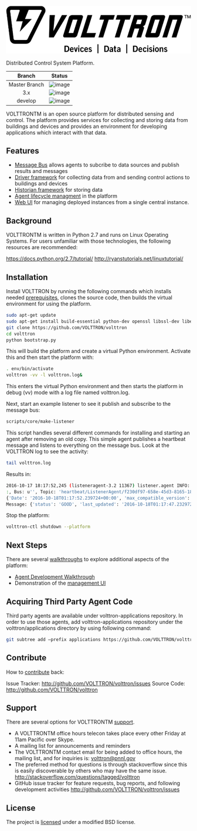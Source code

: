 ![image](docs/source/images/VOLLTRON_Logo_Black_Horizontal_with_Tagline.png)

Distributed Control System Platform.

|Branch|Status|
|:---:|---|
|Master Branch| ![image](https://travis-ci.org/VOLTTRON/volttron.svg?branch=master)|
|3.x| ![image](https://travis-ci.org/VOLTTRON/volttron.svg?branch=3.x)|
|develop| ![image](https://travis-ci.org/VOLTTRON/volttron.svg?branch=develop)|

VOLTTRONTM is an open source platform for distributed sensing and control. The platform provides services for collecting and storing data from buildings and devices and provides an environment for developing applications which interact with that data.

## Features

* [Message Bus](http://volttron.readthedocs.io/en/master/core_services/messagebus/index.html#messagebus-index) allows agents to subcribe to data sources and publish results and messages
* [Driver framework](http://volttron.readthedocs.io/en/master/core_services/drivers/index.html#volttron-driver-framework) for collecting data from and sending control actions to buildings and devices
* [Historian framework](http://volttron.readthedocs.io/en/master/core_services/historians/index.html#historian-index) for storing data
* [Agent lifecycle managment](http://volttron.readthedocs.io/en/master/core_services/control/AgentManagement.html#agentmanagement) in the platform
* [Web UI](http://volttron.readthedocs.io/en/master/core_services/service_agents/central_management/VOLTTRON-Central.html#volttron-central) for managing deployed instances from a single central instance.

## Background

VOLTTRONTM is written in Python 2.7 and runs on Linux Operating Systems. For users unfamiliar with those technologies, the following resources are recommended:

https://docs.python.org/2.7/tutorial/
http://ryanstutorials.net/linuxtutorial/

## Installation

Install VOLTTRON by running the following commands which installs needed [prerequisites](http://volttron.readthedocs.io/en/master/devguides/setup/VOLTTRON-Prerequisites.html#volttron-prerequisites), clones the source code, then builds the virtual environment for using the platform.

```sh
sudo apt-get update
sudo apt-get install build-essential python-dev openssl libssl-dev libevent-dev git
git clone https://github.com/VOLTTRON/volttron
cd volttron
python bootstrap.py
```

This will build the platform and create a virtual Python environment. Activate this and then start the platform with:

```sh
. env/bin/activate
volttron -vv -l volttron.log&
```

This enters the virtual Python environment and then starts the platform in debug (vv) mode with a log file named volttron.log.

Next, start an example listener to see it publish and subscribe to the message bus:

```sh
scripts/core/make-listener
```

This script handles several different commands for installing and starting an agent after removing an old copy. This simple agent publishes a heartbeat message and listens to everything on the message bus. Look at the VOLTTRON log to see the activity:

```sh
tail volttron.log
```
Results in:

```sh
2016-10-17 18:17:52,245 (listeneragent-3.2 11367) listener.agent INFO: Peer: 'pubsub', Sender: 'listeneragent-3.2_1'
:, Bus: u'', Topic: 'heartbeat/ListenerAgent/f230df97-658e-45d3-8165-18a2ec834d3f', Headers:
{'Date': '2016-10-18T01:17:52.239724+00:00', 'max_compatible_version': u'', 'min_compatible_version': '3.0'},
Message: {'status': 'GOOD', 'last_updated': '2016-10-18T01:17:47.232972+00:00', 'context': 'hello'}
```

Stop the platform:

```sh
volttron-ctl shutdown --platform
```

## Next Steps
There are several [walkthroughs](http://volttron.readthedocs.io/en/master/devguides/index.html#devguides-index) to explore additional aspects of the platform:

* [Agent Development Walkthrough](http://volttron.readthedocs.io/en/master/devguides/agent_development/Agent-Development.html#agent-development)
* Demonstration of the [management UI](http://volttron.readthedocs.io/en/master/devguides/walkthroughs/VOLTTRON-Central-Demo.html#volttron-central-demo)

## Acquiring Third Party Agent Code
Third party agents are available under volttron-applications repository. In order to use those agents, add volttron-applications repository under the volttron/applications directory by using following command:

```sh
git subtree add –prefix applications https://github.com/VOLTTRON/volttron-applications.git develop –squash
```

## Contribute

How to [contribute](http://volttron.readthedocs.io/en/develop/contributing.html) back:

Issue Tracker: http://github.com/VOLTTRON/volttron/issues
Source Code: http://github.com/VOLTTRON/volttron

## Support
There are several options for VOLTTRONTM [support](http://volttron.readthedocs.io/en/master/community_resources/index.html#volttron-community).

* A VOLTTRONTM office hours telecon takes place every other Friday at 11am Pacific over Skype.
* A mailing list for announcements and reminders
* The VOLTTRONTM contact email for being added to office hours, the mailing list, and for inquiries is: volttron@pnnl.gov
* The preferred method for questions is through stackoverflow since this is easily discoverable by others who may have the same issue. http://stackoverflow.com/questions/tagged/volttron
* GitHub issue tracker for feature requests, bug reports, and following development activities http://github.com/VOLTTRON/volttron/issues

## License
The project is [licensed](TERMS.md) under a modified BSD license.

